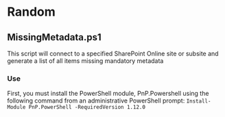 # Random
## MissingMetadata.ps1
This script will connect to a specified SharePoint Online site or subsite and generate a list of all items missing mandatory metadata  
### Use
First, you must install the PowerShell module, PnP.Powershell using the following command from an administrative PowerShell prompt:
```Install-Module PnP.PowerShell -RequiredVersion 1.12.0```
